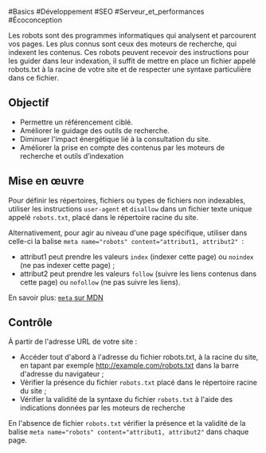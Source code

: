 
#Basics #Développement #SEO #Serveur_et_performances #Écoconception

Les robots sont des programmes informatiques qui analysent et parcourent vos pages. Les plus connus sont ceux des moteurs de recherche, qui indexent les contenus. Ces robots peuvent recevoir des instructions pour les guider dans leur indexation, il suffit de mettre en place un fichier appelé robots.txt à la racine de votre site et de respecter une syntaxe particulière dans ce fichier.


## Objectif

* Permettre un référencement ciblé.
* Améliorer le guidage des outils de recherche.
* Diminuer l'impact énergétique lié à la consultation du site.
* Améliorer la prise en compte des contenus par les moteurs de recherche et outils d’indexation

## Mise en œuvre

Pour définir les répertoires, fichiers ou types de fichiers non indexables, utiliser les instructions `user-agent` et `disallow` dans un fichier texte unique appelé `robots.txt`, placé dans le répertoire racine du site.

Alternativement, pour agir au niveau d'une page spécifique, utiliser dans celle-ci la balise `meta name="robots" content="attribut1, attribut2" `:

* attribut1 peut prendre les valeurs `index` (indexer cette page) ou `noindex` (ne pas indexer cette page) ;
* attribut2 peut prendre les valeurs `follow` (suivre les liens contenus dans cette page) ou `nofollow` (ne pas suivre les liens).

En savoir plus: [`meta` sur MDN](https://developer.mozilla.org/fr/docs/Web/HTML/Element/meta)

## Contrôle

À partir de l'adresse URL de votre site :

* Accéder tout d'abord à l'adresse du fichier robots.txt, à la racine du site, en tapant par exemple http://example.com/robots.txt dans la barre d'adresse du navigateur ;
* Vérifier la présence du fichier `robots.txt` placé dans le répertoire racine du site ;
* Vérifier la validité de la syntaxe du fichier `robots.txt` à l'aide des indications données par les moteurs de recherche

En l'absence de fichier `robots.txt` vérifier la présence et la validité de la balise `meta name="robots" content="attribut1, attribut2"` dans chaque page.

